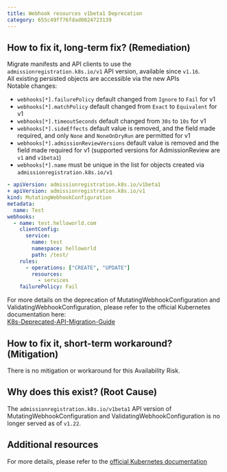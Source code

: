 ```yaml
---
title: Webhook resources v1beta1 Deprecation
category: 655c49ff76fdad0024723139
---
```


## How to fix it, long-term fix? (Remediation)

Migrate manifests and API clients to use the `admissionregistration.k8s.io/v1` API version, available since `v1.16`.  
All existing persisted objects are accessible via the new APIs  
Notable changes:

- `webhooks[*].failurePolicy` default changed from `Ignore` to `Fail` for v1
- `webhooks[*].matchPolicy` default changed from `Exact` to `Equivalent` for v1
- `webhooks[*].timeoutSeconds` default changed from `30s` to `10s` for v1
- `webhooks[*].sideEffects` default value is removed, and the field made required, and only `None` and `NoneOnDryRun` are permitted for v1
- `webhooks[*].admissionReviewVersions` default value is removed and the field made required for v1 (supported versions for AdmissionReview are` v1` and `v1beta1`)
- `webhooks[*].name` must be unique in the list for objects created via `admissionregistration.k8s.io/v1`

```yaml sample-mutatingwebhookconfiguration.yaml
- apiVersion: admissionregistration.k8s.io/v1beta1
+ apiVersion: admissionregistration.k8s.io/v1
kind: MutatingWebhookConfiguration
metadata:
  name: Test
webhooks:
  - name: test.helloworld.com
    clientConfig:
      service:
        name: test
        namespace: helloworld
        path: /test/
    rules:
      - operations: ["CREATE", "UPDATE"]
        resources:
          - services
    failurePolicy: Fail
```

For more details on the deprecation of MutatingWebhookConfiguration and ValidatingWebhookConfiguration, please refer to the official Kubernetes documentation here:  
 [K8s-Deprecated-API-Migration-Guide](https://kubernetes.io/docs/reference/using-api/deprecation-guide/)

## How to fix it, short-term workaround? (Mitigation)

There is no mitigation or workaround for this Availability Risk.

## Why does this exist? (Root Cause)

The `admissionregistration.k8s.io/v1beta1` API version of MutatingWebhookConfiguration and ValidatingWebhookConfiguration is no longer served as of `v1.22`.

## Additional resources

For more details, please refer to the [official Kubernetes documentation](https://kubernetes.io/docs/reference/using-api/deprecation-guide/#webhook-resources-v122)